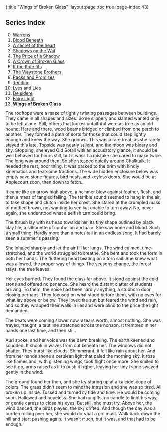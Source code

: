 {:title "Wings of Broken Glass"
 :layout :page
 :toc true
 :page-index 43}
 
 
## Series Index

0. [Warrens](/pages-output/warrens)
1. [Blood Beneath](/pages-output/blood-beneath)
2. [A secret of the heart](/pages-output/a-secret-of-the-heart)
3. [Shadows on the Wal](/pages-output/shadows-on-the-wal)
4. [The Price of a Shadow](/pages-output/the-price-of-a-shadow)
5. [A Crown of Broken Glass](/pages-output/a-crown-of-broken-glass)
6. [If the Kote fits](/pages-output/fitting-a-kote) 
7. [The Waystone Brothers](/pages-output/the-waystone-brothers)
8. [Packs and Promises](/pages-output/tinker)
9. [Tending](/pages-output/tending)
10. [Lyes and Lies](/pages-output/cinder)
11. [De sidere](/pages-output/desire)
12. [Fairy Light](/pages-output/the-flame-itself)
13. **[Wings of Broken Glass](/pages-output/the-flame-itself)**



The rooftops were a maze of tightly twisting passages between buildings. They came in all shapes and sizes. Some slippery and slanted wanted only to be left alone. Still, others that looked unfaithful were as true as an old hound. Here and there, wood beams bridged or climbed from one perch to another. They formed a path of sorts for those that could step lightly enough and knew the way. She grinned. This was a rare treat, as she rarely stayed this late. Topside was nearly salient, and the moon was bleary and shy. Stopping, she eyed Old Sotall with an accusatory glance, it should be well behaved for hours still, but it wasn't a mistake she cared to make twice. The long way around then. So she stepped quietly around Chalktalk. It needed the rest, poor thing. It was packed to the brim with kindly kinematics and fearsome fractions. The wide hidden enclosure below was empty save stone figures, bird nests, and keyless doors. She would be at Applecourt soon, then down to fetch...

It came like an arrow high above, a hammer blow against feather, flesh, and then a mass of tangled falling. The terrible sound seemed to hang in the air, to take shape and clutch inside her chest. She stared at the crumpled mass of mottled brown, not wanting to see but unable to turn away. No, never again, she understood what a selfish turn could bring.

The thrush lay with its head towards her, its tiny shape outlined by black clay tile, a silhouette of confusion and pain. She saw bone and blood. Such a small thing. Hardly more than a notes tail in an endless song. It had barely seen a summer's passing.

She inhaled sharply and let the air fill her lungs. The wind calmed, time-stretched, and the world struggled to breathe. She bent and took the form in both her hands. The fluttering heart beating on a torn sail. She knew what was allowed, the proper way of things. The seasons change, the forest stays, the tree leaves.

Her eyes burned. They found the glass far above. It stood against the cold stone and offered no penance. She heard the distant clatter of students arriving. To them, the noise had been hardly anything, a stubborn door closing perhaps. They focused on what stood before them, with no eyes for what lay above or below. They loved the sun but feared the wind and rain, and so they wrapped their walls in lies and were blind to the price the light demanded.

The beats were coming slower now, a tears worth, almost nothing. She was frayed, fraught, a taut line stretched across the horizon. It trembled in her hands one last time, and then sti...

Auri spoke, and her voice was the dawn breaking. The earth keened and scudded. It shook in waves from out beneath her. The windows did not shatter. They burst like clouds. Shimmerant, it fell like rain about her. And from her hands shone a cerulean light that paled the morning sky. It rose like flames and, with glistening wings, took flight once more. She smiled to see it go, arms raised as if to push it higher, leaving her tiny frame swayed gently in the wind.

The ground found her then, and she lay staring up at a kaleidoscope of colors. The grass didn't seem to mind the intrusion and she was so tired. All broken up inside. Tossed and turned by tide and time. He would be coming soon. Hallowed and hopeless. She had no gifts, no candle to light his way, or gentle caress to close his eyes. But still, she must try. Above her, the wind danced, the birds played, the sky drifted. And though the day was a burden rolling over her, she would do what a girl must. Walk back down the hill and start pushing again. It wasn’t much, but it was, and that had to be enough.
